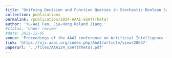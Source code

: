 ```yaml
---
title: "Unifying Decision and Function Queries in Stochastic Boolean Satisfiability"
collection: publications
permalink: /publication/2024-AAAI-SSAT(Theta)
author: 'Yu-Wei Fan, Jie-Hong Roland Jiang.'
#status: 'Under review'
#date: 2021-12-05
venue: 'Proceedings of the AAAI conference on Artificial Intelligence (AAAI), 2024'
link: 'https://ojs.aaai.org/index.php/AAAI/article/view/28637'
paperurl: '../files/AAAI24_SSAT(Theta).pdf'
---
```

